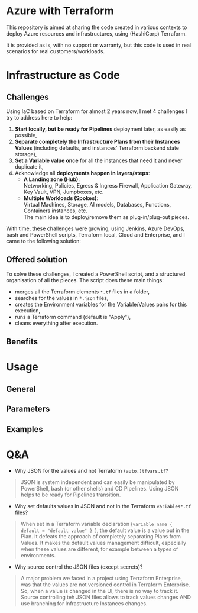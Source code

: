 # Azure with Terraform
This repository is aimed at sharing the code created in various contexts to deploy Azure resources and infrastructures, using (HashiCorp) Terraform.

It is provided as is, with no support or warranty, but this code is used in real scenarios for real customers/workloads.

# Infrastructure as Code
## Challenges
Using IaC based on Terraform for almost 2 years now, I met 4 challenges I try to address here to help:
1. **Start locally, but be ready for Pipelines** deployment later, as easily as possible,
2. **Separate completely the Infrastructure Plans from their Instances Values** (including defaults, and instances' Terraform backend state storage),
3. **Set a Variable value once** for all the instances that need it and never duplicate it,
4. Acknowledge all **deployments happen in layers/steps**:
    - **A Landing zone (Hub)**:    
    Networking, Policies, Egress & Ingress Firewall, Application Gateway, Key Vault, VPN, Jumpboxes, etc.
    - **Multiple Workloads (Spokes)**:    
    Virtual Machines, Storage, AI models, Databases, Functions, Containers instances, etc.    
    The main idea is to deploy/remove them as plug-in/plug-out pieces.

With time, these challenges were growing, using Jenkins, Azure DevOps, bash and PowerShell scripts, Terraform local, Cloud and Enterprise, and I came to the following solution:

## Offered solution
To solve these challenges, I created a PowerShell script, and a structured organisation of all the pieces. The script does these main things:
* merges all the Terraform elements ```*.tf``` files in a folder,
* searches for the values in ```*.json``` files,
* creates the Environment variables for the Variable/Values pairs for this execution,
* runs a Terraform command (default is "Apply"),
* cleans everything after execution.

## Benefits



# Usage
## General


## Parameters


## Examples


# Q&A
* Why JSON for the values and not Terraform ```(auto.)tfvars.tf```?
> JSON is system independent and can easily be manipulated by PowerShell, bash (or other shells) and CD Pipelines. Using JSON helps to be ready for Pipelines transition.
* Why set defaults values in JSON and not in the Terraform ```variables*.tf``` files?
> When set in a Terraform variable declaration (```variable name { default = "default value" } ```), the default value is a value put in the Plan. It defeats the approach of completely separating Plans from Values. It makes the default values management difficult, especially when these values are different, for example between a types of environments.
* Why source control the JSON files (except secrets)?
> A major problem we faced in a project using Terraform Enterprise, was that the values are not versioned control in Terraform Enterprise. So, when a value is changed in the UI, there is no way to track it. Source controlling teh JSON files allows to track values changes AND use branching for Infrastructure Instances changes.